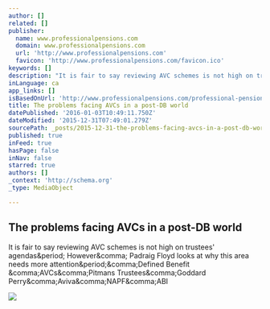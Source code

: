 ```yaml
---
author: []
related: []
publisher:
  name: www.professionalpensions.com
  domain: www.professionalpensions.com
  url: 'http://www.professionalpensions.com'
  favicon: 'http://www.professionalpensions.com/favicon.ico'
keywords: []
description: "It is fair to say reviewing AVC schemes is not high on trustees' agendas. However, Padraig Floyd looks at why this area needs more attention.,Defined Benefit ,AVCs,Pitmans Trustees,Goddard Perry,Aviva,NAPF,ABI"
inLanguage: ca
app_links: []
isBasedOnUrl: 'http://www.professionalpensions.com/professional-pensions/feature/2430373/the-problems-facing-avcs-in-a-post-db-world'
title: The problems facing AVCs in a post-DB world
datePublished: '2016-01-03T10:49:11.750Z'
dateModified: '2015-12-31T07:49:01.279Z'
sourcePath: _posts/2015-12-31-the-problems-facing-avcs-in-a-post-db-world.md
published: true
inFeed: true
hasPage: false
inNav: false
starred: true
authors: []
_context: 'http://schema.org'
_type: MediaObject

---
```

<article style=""><h1>The problems facing AVCs in a post-DB world</h1><p>It is fair to say reviewing AVC schemes is not high on trustees' agendas&amp;period; However&amp;comma; Padraig Floyd looks at why this area needs more attention&amp;period;&amp;comma;Defined Benefit &amp;comma;AVCs&amp;comma;Pitmans Trustees&amp;comma;Goddard Perry&amp;comma;Aviva&amp;comma;NAPF&amp;comma;ABI</p><img src="http://www.professionalpensions.com/IMG/654/318654/pile-of-money.jpg" /></article>